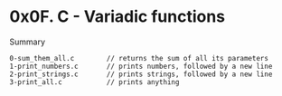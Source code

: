 # 0x0F. C - Variadic functions

Summary

```
0-sum_them_all.c		// returns the sum of all its parameters
1-print_numbers.c		// prints numbers, followed by a new line
2-print_strings.c		// prints strings, followed by a new line
3-print_all.c			// prints anything
```
